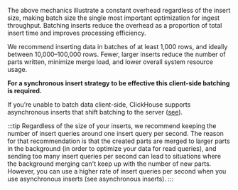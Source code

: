 The above mechanics illustrate a constant overhead regardless of the insert size, making batch size the single most important optimization for ingest throughput. Batching inserts reduce the overhead as a proportion of total insert time and improves processing efficiency.

We recommend inserting data in batches of at least 1,000 rows, and ideally between 10,000–100,000 rows. Fewer, larger inserts reduce the number of parts written, minimize merge load, and lower overall system resource usage. 

**For a synchronous insert strategy to be effective this client-side batching is required.**

If you’re unable to batch data client-side, ClickHouse supports asynchronous inserts that shift batching to the server ([see](/best-practices/selecting-an-insert-strategy#asynchronous-inserts)).

:::tip 
Regardless of the size of your inserts, we recommend keeping the number of insert queries around one insert query per second. The reason for that recommendation is that the created parts are merged to larger parts in the background (in order to optimize your data for read queries), and sending too many insert queries per second can lead to situations where the background merging can't keep up with the number of new parts. However, you can use a higher rate of insert queries per second when you use asynchronous inserts (see asynchronous inserts). 
:::